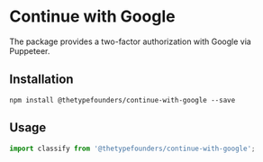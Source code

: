 # Continue with Google

The package provides a two-factor authorization with Google via Puppeteer.

## Installation

```shell
npm install @thetypefounders/continue-with-google --save
```

## Usage

```javascript
import classify from '@thetypefounders/continue-with-google';
```
